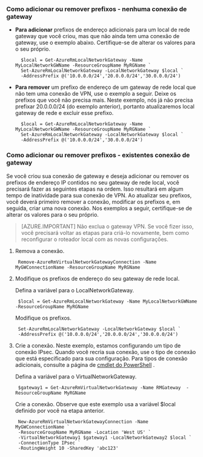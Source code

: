 ### <a name="noconnection"></a>Como adicionar ou remover prefixos - nenhuma conexão de gateway

- **Para adicionar** prefixos de endereço adicionais para um local de rede gateway que você criou, mas que não ainda tem uma conexão de gateway, use o exemplo abaixo. Certifique-se de alterar os valores para o seu próprio.

        $local = Get-AzureRmLocalNetworkGateway -Name MyLocalNetworkGWName -ResourceGroupName MyRGName `
        Set-AzureRmLocalNetworkGateway -LocalNetworkGateway $local `
        -AddressPrefix @('10.0.0.0/24','20.0.0.0/24','30.0.0.0/24')

- **Para remover** um prefixo de endereço de um gateway de rede local que não tem uma conexão de VPN, use o exemplo a seguir. Deixe os prefixos que você não precisa mais. Neste exemplo, nós já não precisa prefixar 20.0.0.0/24 (do exemplo anterior), portanto atualizaremos local gateway de rede e excluir esse prefixo.

        $local = Get-AzureRmLocalNetworkGateway -Name MyLocalNetworkGWName -ResourceGroupName MyRGName `
        Set-AzureRmLocalNetworkGateway -LocalNetworkGateway $local `
        -AddressPrefix @('10.0.0.0/24','30.0.0.0/24')

### <a name="withconnection"></a>Como adicionar ou remover prefixos - existentes conexão de gateway

Se você criou sua conexão de gateway e deseja adicionar ou remover os prefixos de endereço IP contidos no seu gateway de rede local, você precisará fazer as seguintes etapas na ordem. Isso resultará em algum tempo de inatividade para sua conexão de VPN. Ao atualizar seu prefixos, você deverá primeiro remover a conexão, modificar os prefixos e, em seguida, criar uma nova conexão. Nos exemplos a seguir, certifique-se de alterar os valores para o seu próprio.

>[AZURE.IMPORTANT] Não exclua o gateway VPN. Se você fizer isso, você precisará voltar as etapas para criá-lo novamente, bem como reconfigurar o roteador local com as novas configurações.
 
1. Remova a conexão.

        Remove-AzureRmVirtualNetworkGatewayConnection -Name MyGWConnectionName -ResourceGroupName MyRGName

2. Modifique os prefixos de endereço do seu gateway de rede local.

    Defina a variável para o LocalNetworkGateway.

        $local = Get-AzureRmLocalNetworkGateway -Name MyLocalNetworkGWName -ResourceGroupName MyRGName

    Modifique os prefixos.

        Set-AzureRmLocalNetworkGateway -LocalNetworkGateway $local `
        -AddressPrefix @('10.0.0.0/24','20.0.0.0/24','30.0.0.0/24')

4. Crie a conexão. Neste exemplo, estamos configurando um tipo de conexão IPsec. Quando você recria sua conexão, use o tipo de conexão que está especificado para sua configuração. Para tipos de conexão adicionais, consulte a página de [cmdlet do PowerShell](https://msdn.microsoft.com/library/mt603611.aspx) .

    Defina a variável para o VirtualNetworkGateway.

        $gateway1 = Get-AzureRmVirtualNetworkGateway -Name RMGateway  -ResourceGroupName MyRGName

    Crie a conexão. Observe que este exemplo usa a variável $local definido por você na etapa anterior.


        New-AzureRmVirtualNetworkGatewayConnection -Name MyGWConnectionName `
        -ResourceGroupName MyRGName -Location 'West US' `
        -VirtualNetworkGateway1 $gateway1 -LocalNetworkGateway2 $local `
        -ConnectionType IPsec `
        -RoutingWeight 10 -SharedKey 'abc123'
